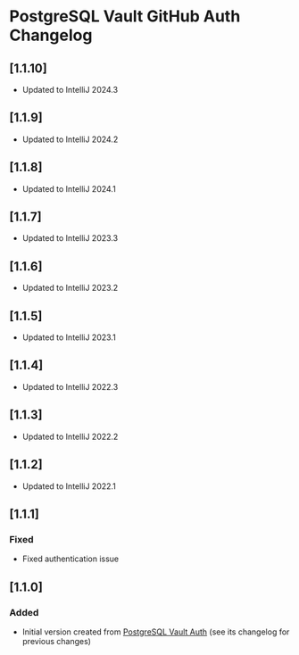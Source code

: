 <!-- Keep a Changelog guide -> https://keepachangelog.com -->

# PostgreSQL Vault GitHub Auth Changelog

## [1.1.10]

- Updated to IntelliJ 2024.3

## [1.1.9]

- Updated to IntelliJ 2024.2

## [1.1.8]

- Updated to IntelliJ 2024.1

## [1.1.7]

- Updated to IntelliJ 2023.3

## [1.1.6]

- Updated to IntelliJ 2023.2

## [1.1.5]

- Updated to IntelliJ 2023.1

## [1.1.4]

- Updated to IntelliJ 2022.3

## [1.1.3]

- Updated to IntelliJ 2022.2

## [1.1.2]

- Updated to IntelliJ 2022.1

## [1.1.1]

### Fixed

- Fixed authentication issue

## [1.1.0]

### Added

- Initial version created from [PostgreSQL Vault Auth](https://github.com/davidsteinsland/postgres-vault-auth) (see its
  changelog for previous changes)
